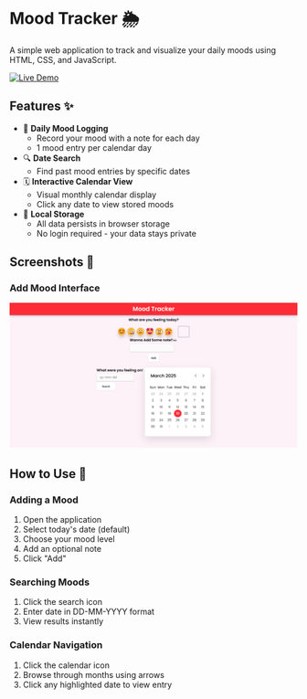 # Mood Tracker 🌦️

A simple web application to track and visualize your daily moods using HTML, CSS, and JavaScript.

[![Live Demo](https://img.shields.io/badge/demo-live-green?style=for-the-badge)](https://prasuntimalsina.github.io/Mood-Tracker/)

## Features ✨

- 📅 **Daily Mood Logging**
  - Record your mood with a note for each day
  - 1 mood entry per calendar day
- 🔍 **Date Search**
  - Find past mood entries by specific dates
- 🗓️ **Interactive Calendar View**
  - Visual monthly calendar display
  - Click any date to view stored moods
- 💾 **Local Storage**
  - All data persists in browser storage
  - No login required - your data stays private

## Screenshots 📸

### Add Mood Interface

![Add Mood Screen](./Screenshots/Demo.png)

## How to Use 🚀

### Adding a Mood

1. Open the application
2. Select today's date (default)
3. Choose your mood level
4. Add an optional note
5. Click "Add"

### Searching Moods

1. Click the search icon
2. Enter date in DD-MM-YYYY format
3. View results instantly

### Calendar Navigation

1. Click the calendar icon
2. Browse through months using arrows
3. Click any highlighted date to view entry
